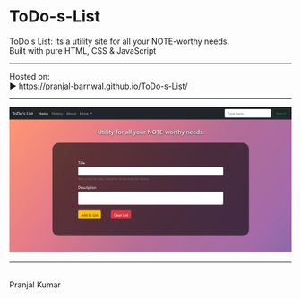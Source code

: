 # ToDo-s-List
ToDo's List:  its a utility site for all your NOTE-worthy needs.
<br>
Built with pure HTML, CSS & JavaScript
<hr>
Hosted on:
<br>
▶️ https://pranjal-barnwal.github.io/ToDo-s-List/
<hr>
<img src="./res/todosList.jpg">
<hr>
<br>
Pranjal Kumar
